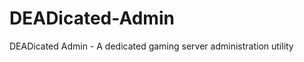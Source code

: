 DEADicated-Admin
================

DEADicated Admin - A dedicated gaming server administration utility